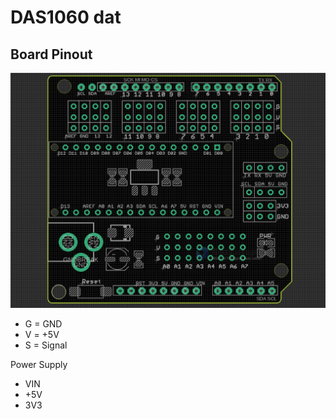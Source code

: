
# DAS1060 dat 


## Board Pinout 

![](07-11-16-25-07-2023.png)

- G = GND
- V = +5V
- S = Signal 


Power Supply 

- VIN
- +5V
- 3V3